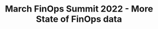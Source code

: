 ---
title: March FinOps Summit 2022 - More State of FinOps data
description: Join our panelists to discuss FinOps salary data, and take a closer look at insights from our practitioner data set. Also get updates on the current Working Groups and learn how to get involved.
date-added: Mar 2022
type: Video
source: FinOps Foundation
label: 
link: https://youtu.be/q0iuFU7qh8M
cloud-provider: 
  - Multi-Cloud
permalink: /resources/not-here/
weight: 30
listing: true
---